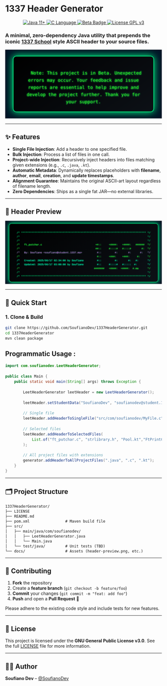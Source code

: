 # 1337 Header Generator

<p align="center">
  <a href="https://www.oracle.com/java">
    <img src="https://img.shields.io/badge/Java-11%2B-%23ED8B00?style=for-the-badge&logo=java" alt="Java 11+">
  </a>
  <a href="https://en.wikipedia.org/wiki/C_(programming_language)">
    <img src="https://img.shields.io/badge/Programming-%2300599C?style=for-the-badge&logo=c&logoColor=white" alt="C Language">
  </a>
  <a href="#">
    <img src="https://img.shields.io/badge/status-Beta-yellow?style=for-the-badge" alt="Beta Badge" />
  </a>
  <a href="https://www.gnu.org/licenses/gpl-3.0">
    <img src="https://img.shields.io/badge/License-GPLv3-%234C1?style=for-the-badge&logo=gnu&logoColor=white" alt="License GPL v3">
  </a>
</p>




### A minimal, **zero-dependency** Java utility that prepends the iconic [1337 School](https://1337.ma/) style ASCII header to your source files.



![note](src/main/resources/note.png)




---

## ✨ Features

- **Single File Injection**: Add a header to one specified file.
- **Bulk Injection**: Process a list of files in one call.
- **Project-wide Injection**: Recursively inject headers into files matching given extensions (e.g., `.c`, `.java`, `.kt`).
- **Automatic Metadata**: Dynamically replaces placeholders with **filename**, **author**, **email**, **creation**, and **update timestamps**.
- **Alignment Guarantee**: Maintains the original ASCII-art layout regardless of filename length.
- **Zero Dependencies**: Ships as a single fat JAR—no external libraries.

---

## 📸 Header Preview

![alt text](src/main/resources/preview.png)

---

## 🚀 Quick Start

### 1. Clone & Build

```bash
git clone https://github.com/SoufianoDev/1337HeaderGenerator.git
cd 1337HeaderGenerator
mvn clean package
```

## Programmatic Usage :

```java
import com.soufianodev.LeetHeaderGenerator;

public class Main {
    public static void main(String[] args) throws Exception {

        LeetHeaderGenerator leetHeader = new LeetHeaderGenerator();

        leetHeader.setStudentData("SoufianoDev", "soufianodev@student.1337.ma");

        // Single file
        leetHeader.addHeaderToSingleFile("src/com/soufianodev/MyFile.c");

        // Selected files
        leetHeader.addHeaderToSelectedFiles(
            List.of("ft_putchar.c", "strlibrary.h", "Pool.kt","FtPrintComb.java")
        );

        // All project files with extensions
        generator.addHeaderToAllProjectFiles(".java", ".c", ".kt");
    }
}
```

---

## 🗂️ Project Structure

```
1337HeaderGenerator/
├── LICENSE
├── README.md
├── pom.xml                # Maven build file
├── src/
│   ├── main/java/com/soufianodev/
│   │   ├── LeetHeaderGenerator.java
│   │   └── Main.java
│   └── test/java/         # Unit tests (TBD)
└── docs/                  # Assets (header-preview.png, etc.)
```

---

## 🤝 Contributing

1. **Fork** the repository
2. Create a **feature branch** (`git checkout -b feature/foo`)
3. **Commit** your changes (`git commit -m "feat: add foo"`)
4. **Push** and open a **Pull Request** 🚀

Please adhere to the existing code style and include tests for new features.

---

## 📜 License

This project is licensed under the **GNU General Public License v3.0**. See the full [LICENSE](LICENSE) file for more information.

---

## 🧑‍💻 Author

**Soufiano Dev** – [@SoufianoDev](https://github.com/SoufianoDev)
